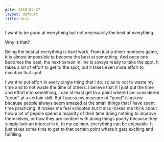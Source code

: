 ```yaml
---
date: 2018-07-27
layout: default
title: best
---
```


I want to be good at everything but not necessarily the best at everything.

Why is that?

Being the best at everything is hard work. From just a sheer numbers game, it is almost impossible to become the best at something. And once one becomes the best, the next person in line is always ready to take the spot. It takes a lot of effort to get to the spot, but it takes even more effort to maintain that spot.

I want to put effort in every single thing that I do, so as to not to waste my time and to not waste the time of others. I believe that if I just put the time and effort into something, I can at least get to a point where I am considered "good" at a certain skill. But I guess my measure of "good" is askew because people always seem amazed at the small things that I have spent time practicing. It makes me feel validated but it also makes me think about how a lot of pepole spend a majority of their time doing nothing to improve themselves, or how they are content with doing things poorly because they simply lack an interest in it. In my opinion, everything can be enjoyable. It just takes some time to get to that certain point where it gets exciting and fulfilling.
